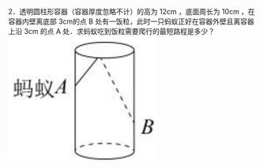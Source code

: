2．透明圆柱形容器（容器厚度忽略不计）的高为 $1 2 \mathrm { c m }$ ，底面周长为 $1 0 \mathrm { { c m } }$ ，在容器内壁离底部 3cm的点 B 处有一饭粒，此时一只蚂蚁正好在容器外壁且离容器上沿 $3 \mathrm { c m }$ 的点 A 处．求蚂蚁吃到饭粒需要爬行的最短路程是多少？
![](<../../qs_image_DB/专题2-1__将军饮马等8类常见最值问题（解析版）/2fc0a885930c9b968bd5243186e8ea36ec8af1d4a9ffec2b042be0e68b9565b7.jpg>)
